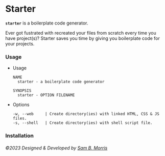 # Starter

**`starter`** is a boilerplate code generator. 

Ever got fustrated with recreated your files from scratch every time you have project(s)? Starter saves you time by giving you boilerplate code for your projects. 


### Usage

+ Usage

      NAME
        starter - a boilerplate code generator

      SYNOPSIS
        starter - OPTION FILENAME 

+ Options

      -w, --web     | Create directory(ies) with linked HTML, CSS & JS files.
      -s, --shell   | Create directory(ies) with shell script file.







### Installation

###### &copy;2023 Designed & Developed by [Sam B. Morris](https://github.com/divinestylus)